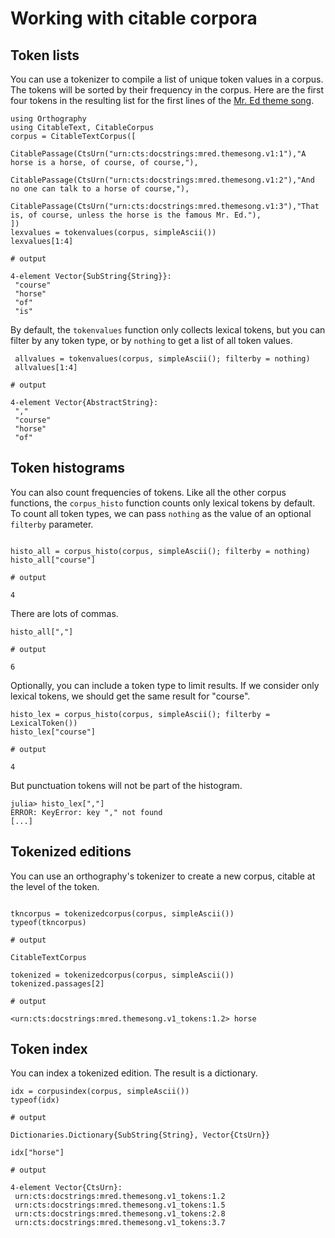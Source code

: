 # Working with citable corpora


## Token lists

You can use a tokenizer to compile a list of unique token values in a corpus. The tokens will be sorted by their frequency in the corpus.  Here are the first four tokens in the resulting list for the first lines of the [Mr. Ed theme song](http://www.lyricsondemand.com/tvthemes/mredlyrics.html).

```jldoctest histo
using Orthography
using CitableText, CitableCorpus
corpus = CitableTextCorpus([
        CitablePassage(CtsUrn("urn:cts:docstrings:mred.themesong.v1:1"),"A horse is a horse, of course, of course,"),
        CitablePassage(CtsUrn("urn:cts:docstrings:mred.themesong.v1:2"),"And no one can talk to a horse of course,"),
        CitablePassage(CtsUrn("urn:cts:docstrings:mred.themesong.v1:3"),"That is, of course, unless the horse is the famous Mr. Ed."),
])
lexvalues = tokenvalues(corpus, simpleAscii())
lexvalues[1:4]

# output

4-element Vector{SubString{String}}:
 "course"
 "horse"
 "of"
 "is"
```


By default, the `tokenvalues` function only collects lexical tokens, but you can filter by any token type, or by `nothing` to get a list of all token values.


```jldoctest histo
 allvalues = tokenvalues(corpus, simpleAscii(); filterby = nothing)
 allvalues[1:4]

# output

4-element Vector{AbstractString}:
 ","
 "course"
 "horse"
 "of"
```



## Token histograms


You can also count frequencies of tokens.  Like all the other corpus functions, the `corpus_histo` function counts only lexical tokens by default.  To count all token types, we can pass `nothing` as the value of an optional `filterby` parameter.
```jldoctest histo

histo_all = corpus_histo(corpus, simpleAscii(); filterby = nothing)
histo_all["course"]

# output

4
```

There are lots of commas.

```jldoctest histo
histo_all[","]

# output

6
```

Optionally, you can include a token type to limit results.  If we consider only lexical tokens, we should get the same result for "course".

```jldoctest histo
histo_lex = corpus_histo(corpus, simpleAscii(); filterby = LexicalToken())
histo_lex["course"]

# output

4
```

But punctuation tokens will not be part of the histogram.

```jldoctest histo
julia> histo_lex[","]
ERROR: KeyError: key "," not found
[...]
```

## Tokenized editions

You can use an orthography's tokenizer to create a new corpus, citable at the level of the token.


```jldoctest histo

tkncorpus = tokenizedcorpus(corpus, simpleAscii())
typeof(tkncorpus)

# output

CitableTextCorpus
```

```jldoctest histo
tokenized = tokenizedcorpus(corpus, simpleAscii())
tokenized.passages[2]

# output

<urn:cts:docstrings:mred.themesong.v1_tokens:1.2> horse
```


## Token index

You can index a tokenized edition.  The result is a dictionary.

```jldoctest histo
idx = corpusindex(corpus, simpleAscii())
typeof(idx)

# output

Dictionaries.Dictionary{SubString{String}, Vector{CtsUrn}}
```

```jldoctest histo
idx["horse"]

# output

4-element Vector{CtsUrn}:
 urn:cts:docstrings:mred.themesong.v1_tokens:1.2
 urn:cts:docstrings:mred.themesong.v1_tokens:1.5
 urn:cts:docstrings:mred.themesong.v1_tokens:2.8
 urn:cts:docstrings:mred.themesong.v1_tokens:3.7
``` 
